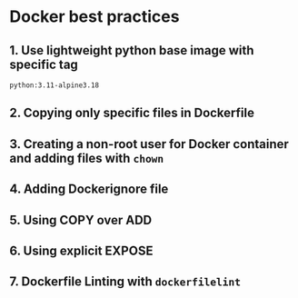 # Docker best practices

## 1. Use lightweight python base image with specific tag

`python:3.11-alpine3.18`

## 2. Copying only specific files in Dockerfile

## 3. Creating a non-root user for Docker container and adding files with `chown`

## 4. Adding Dockerignore file

## 5. Using COPY over ADD

## 6. Using explicit EXPOSE

## 7. Dockerfile Linting with `dockerfilelint`
